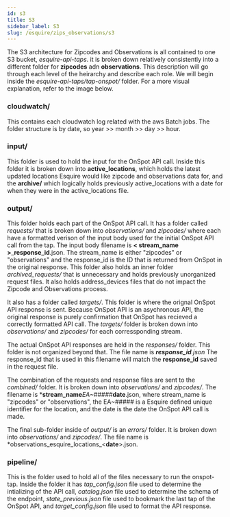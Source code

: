 ```yaml
---
id: s3
title: S3
sidebar_label: S3
slug: /esquire/zips_observations/s3
---
```


The S3 architecture for Zipcodes and Observations is all contained to one S3 bucket, *esquire-api-taps*. it is broken down relatively consistently into a different folder for **zipcodes** adn **observations**. This description will go through each level of the heirarchy and describe each role. We will begin inside the *esquire-api-taps/tap-onspot/* folder. For a more visual explanation, refer to the image below. 

### cloudwatch/
This contains each cloudwatch log related with the aws Batch jobs. The folder structure is by date, so year >> month >> day >> hour. 

### input/
This folder is used to hold the input for the OnSpot API call. Inside this folder it is broken down into **active_locations**, which holds the latest updated locations Esquire would like zipcode and observations data for, and the **archive/** which logically holds previously active_locations with a date for when they were in the active_locations file. 

### output/
This folder holds each part of the OnSpot API call. It has a folder called *requests/* that is broken down into *observations/* and *zipcodes/* where each have a formatted verison of the input body used for the initial OnSpot API call from the tap. The input body filename is **< stream\_name >**\_**response\_id**.json. The stream_name is either "zipcodes" or "observations" and the response_id is the ID that is returned from OnSpot in the original response. This folder also holds an inner folder *archived_requests/* that is unnecessary and holds previously unorganized request files. It also holds address_devices files that do not impact the Zipcode and Observations process.

It also has a folder called *targets/*. This folder is where the orignal OnSpot API response is sent. Because OnSpot API is an asychronous API, the original response is purely confirmation that OnSpot has recieved a correctly formatted API call. The *targets/* folder is broken down into *observations/* and *zipcodes/* for each corressponding stream.

 The actual OnSpot API responses are held in the *responses/* folder. This folder is not organized beyond that. The file name is ***response_id**.json* The response_id that is used in this filename will match the **response_id** saved in the request file. 

The combination of the requests and response files are sent to the *combined/* folder. It is broken down into *observations/* and *zipcodes/*. The filename is ***stream\_name**_EA~#####_**date**.json, where stream_name is "zipcodes" or "observations", the EA~##### is a Esquire defined unique identifier for the location, and the date is the date the OnSpot API call is made.

 The final sub-folder inside of *output/* is an *errors/* folder. It is broken down into *observations/* and *zipcodes/*. The file name is *observations\_esquire\_locations\_<**date**>.json. 

 ### pipeline/
 This  is the folder used to hold all of the files necessary to run the onspot-tap. Inside the folder it has *tap_config.json* file used to determine the intializing of the API call, *catalog.json* file used to determine the schema of the endpoint, *state_previous.json* file used to bookmark the last tap of the OnSpot API, and *target_config.json* file used to format the API response. 

